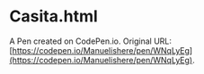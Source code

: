 # Casita.html

A Pen created on CodePen.io. Original URL: [https://codepen.io/Manuelishere/pen/WNqLyEg](https://codepen.io/Manuelishere/pen/WNqLyEg).

